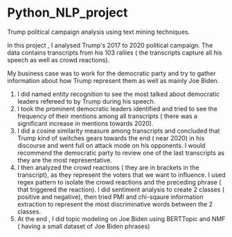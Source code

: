 # Python_NLP_project
Trump political campaign analysis using text mining techniques.

In this project , I analysed Trump's 2017 to 2020 political campaign.
The data contains transcripts from his 103 rallies ( the transcripts capture all his speech as well as crowd reactions).

My business case was to work for the democratic party and try to gather information about how Trump represent them as well as mainly Joe Biden.


1) I did named entity recognition to see the most talked about democratic leaders refereed to by Trump during his speech.
2) I took the prominent democratic leaders identified and tried to see the frequency of their mentions among all transcripts ( there was a significant increase in mentions towards 2020).
3) I did a cosine similarity measure among transcripts and concluded that Trump kind of switches gears towards the end ( near 2020) in his discourse and went full on attack mode on his opponents.
   I would recommend the democratic party to review one of the last transcripts as they are the most representative.
4) I then analyzed the crowd reactions ( they are in brackets in the transcript), as they represent the voters that we want to influence. I used regex pattern to isolate the crowd reactions and the preceding phrase ( that triggered the reaction). I did sentiment analysis to create 2 classes ( positive and negative), then tried PMI and chi-sqaure information extraction to represent the most discriminative words between the 2 classes.
5) At the end , I did topic modeling on Joe Biden using BERTTopic and NMF ( having a small dataset of Joe Biden phrases)

